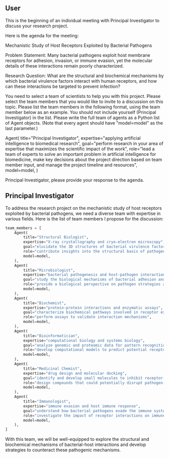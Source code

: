 ## User

This is the beginning of an individual meeting with Principal Investigator to discuss your research project.

Here is the agenda for the meeting:

Mechanistic Study of Host Receptors Exploited by Bacterial Pathogens

Problem Statement: Many bacterial pathogens exploit host membrane receptors for adhesion, invasion, or immune evasion, yet the molecular details of these interactions remain poorly characterized.

Research Question: What are the structural and biochemical mechanisms by which bacterial virulence factors interact with human receptors, and how can these interactions be targeted to prevent infection?

You need to select a team of scientists to help you with this project. Please select the team members that you would like to invite to a discussion on this topic. Please list the team members in the following format, using the team member below as an example. You should not include yourself (Principal Investigator) in the list. Please write the full team of agents as a Python list of Agent objects. (Note that every agent should have "model=model" as the last parameter.)

Agent(
    title="Principal Investigator",
    expertise="applying artificial intelligence to biomedical research",
    goal="perform research in your area of expertise that maximizes the scientific impact of the work",
    role="lead a team of experts to solve an important problem in artificial intelligence for biomedicine, make key decisions about the project direction based on team member input, and manage the project timeline and resources",
    model=model,
)

Principal Investigator, please provide your response to the agenda.

## Principal Investigator

To address the research project on the mechanistic study of host receptors exploited by bacterial pathogens, we need a diverse team with expertise in various fields. Here is the list of team members I propose for the discussion:

```python
team_members = [
    Agent(
        title="Structural Biologist",
        expertise="X-ray crystallography and cryo-electron microscopy",
        goal="elucidate the 3D structures of bacterial virulence factors and host receptors",
        role="contribute insights into the structural basis of pathogen-host interactions",
        model=model,
    ),
    Agent(
        title="Microbiologist",
        expertise="bacterial pathogenesis and host-pathogen interactions",
        goal="study the biological mechanisms of bacterial adhesion and invasion",
        role="provide a biological perspective on pathogen strategies and host responses",
        model=model,
    ),
    Agent(
        title="Biochemist",
        expertise="protein-protein interactions and enzymatic assays",
        goal="characterize biochemical pathways involved in receptor exploitation",
        role="perform assays to validate interaction mechanisms",
        model=model,
    ),
    Agent(
        title="Bioinformatician",
        expertise="computational biology and systems biology",
        goal="analyze genomic and proteomic data for pattern recognition",
        role="develop computational models to predict potential receptor targets",
        model=model,
    ),
    Agent(
        title="Medicinal Chemist",
        expertise="drug design and molecular docking",
        goal="identify and develop small molecules to inhibit receptor-virulence factor interactions",
        role="design compounds that could potentially disrupt pathogen-host interactions",
        model=model,
    ),
    Agent(
        title="Immunologist",
        expertise="immune evasion and host immune response",
        goal="understand how bacterial pathogens evade the immune system via host receptors",
        role="investigate the impact of receptor interactions on immune modulation",
        model=model,
    ),
]
```

With this team, we will be well-equipped to explore the structural and biochemical mechanisms of bacterial-host interactions and develop strategies to counteract these pathogenic mechanisms.

